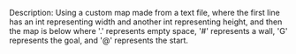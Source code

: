 Description:
    Using a custom map made from a text file, where the first line has an
    int representing width and another int representing height, and then the map
    is below where '.' represents empty space, '#' represents a wall, 'G'
    represents the goal, and '@' represents the start.